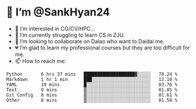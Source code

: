 # 👋 I’m @SankHyan24

- 👀 I’m interested in CG/CV/HPC...
- 🌱 I’m currently struggling to learn CS in ZJU.
- 💞️ I’m looking to collaborate on Dalao who want to Daidai me.
- 💔 I’m glad to learn my professional courses but they are too difficult for me.
- 📫 How to reach me:


<!---
SankHyan24/SankHyan24 is a ✨ special ✨ repository because its `README.md` (this file) appears on your GitHub profile.
You can click the Preview link to take a look at your changes.
--->
<!--START_SECTION:waka-->

```text
Python       6 hrs 37 mins   ███████████████████▓░░░░░   78.24 %
Markdown     1 hr 1 min      ███░░░░░░░░░░░░░░░░░░░░░░   12.10 %
YAML         19 mins         █░░░░░░░░░░░░░░░░░░░░░░░░   03.76 %
Text         9 mins          ▒░░░░░░░░░░░░░░░░░░░░░░░░   01.85 %
Git Config   8 mins          ▒░░░░░░░░░░░░░░░░░░░░░░░░   01.61 %
Other        8 mins          ▒░░░░░░░░░░░░░░░░░░░░░░░░   01.58 %
```

<!--END_SECTION:waka-->
